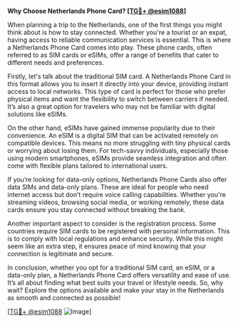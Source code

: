 **Why Choose Netherlands Phone Card? [[TG💪+ @esim1088](https://t.me/s/esim1088)]**

When planning a trip to the Netherlands, one of the first things you might think about is how to stay connected. Whether you're a tourist or an expat, having access to reliable communication services is essential. This is where a Netherlands Phone Card comes into play. These phone cards, often referred to as SIM cards or eSIMs, offer a range of benefits that cater to different needs and preferences.

Firstly, let's talk about the traditional SIM card. A Netherlands Phone Card in this format allows you to insert it directly into your device, providing instant access to local networks. This type of card is perfect for those who prefer physical items and want the flexibility to switch between carriers if needed. It’s also a great option for travelers who may not be familiar with digital solutions like eSIMs.

On the other hand, eSIMs have gained immense popularity due to their convenience. An eSIM is a digital SIM that can be activated remotely on compatible devices. This means no more struggling with tiny physical cards or worrying about losing them. For tech-savvy individuals, especially those using modern smartphones, eSIMs provide seamless integration and often come with flexible plans tailored to international users.

If you’re looking for data-only options, Netherlands Phone Cards also offer data SIMs and data-only plans. These are ideal for people who need internet access but don’t require voice calling capabilities. Whether you're streaming videos, browsing social media, or working remotely, these data cards ensure you stay connected without breaking the bank.

Another important aspect to consider is the registration process. Some countries require SIM cards to be registered with personal information. This is to comply with local regulations and enhance security. While this might seem like an extra step, it ensures peace of mind knowing that your connection is legitimate and secure.

In conclusion, whether you opt for a traditional SIM card, an eSIM, or a data-only plan, a Netherlands Phone Card offers versatility and ease of use. It’s all about finding what best suits your travel or lifestyle needs. So, why wait? Explore the options available and make your stay in the Netherlands as smooth and connected as possible! 

[[TG💪+ @esim1088](https://t.me/s/esim1088) ![Image](https://i.postimg.cc/Y0z9fWf4/image.png)]